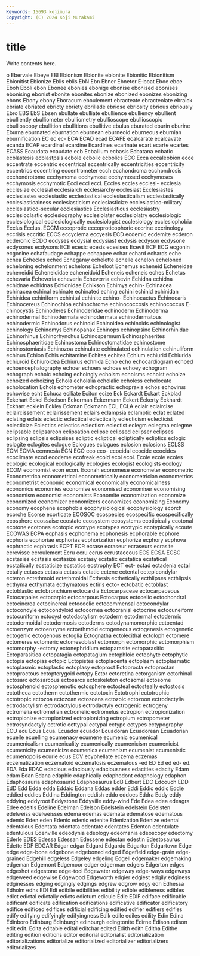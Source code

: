```yaml
---
Keywords: 15693 kojimura
Copyright: (C) 2024 Koji Murakami
---
```


# title

Write contents here.



o Ebervale Ebeye EBI Ebionism
Ebionite ebionite Ebionitic Ebionitism Ebionitist Ebionize Eblis eblis EbN Ebn
Ebner Ebneter E-boat Eboe eboe Eboh Eboli ebon Ebonee ebonies
ebonige ebonise ebonised ebonises ebonising ebonist ebonite ebonites ebonize ebonized
ebonizes ebonizing ebons Ebony ebony Eboracum eboulement ebracteate ebracteolate ebraick
ebriate ebriated ebricty ebriety ebrillade ebriose ebriosity ebrious ebriously Ebro
EBS EbS Ebsen ebullate ebulliate ebullience ebulliency ebullient ebulliently ebulliometer
ebulliometry ebullioscope ebullioscopic ebullioscopy ebullition ebullitions ebullitive ebulus eburated eburin
eburine Eburna eburnated eburnation eburnean eburneoid eburneous eburnian eburnification EC
ec ec- ECA ECAD ecad ECAFE ecalcarate ecalcavate ecanda ECAP
ecardinal ecardine Ecardines ecarinate ecart ecarte ecartes ECASS Ecaudata ecaudate
ecb Ecballium ecbasis Ecbatana ecbatic ecblastesis ecblastpsis ecbole ecbolic ecbolics
ECC Ecca eccaleobion ecce eccentrate eccentric eccentrical eccentrically eccentricities eccentricity
eccentrics eccentring eccentrometer ecch ecchondroma ecchondrosis ecchondrotome ecchymoma ecchymose ecchymosed
ecchymoses ecchymosis ecchymotic Eccl eccl eccl. Eccles eccles ecclesi- ecclesia
ecclesiae ecclesial ecclesiarch ecclesiarchy ecclesiast Ecclesiastes ecclesiastes ecclesiastic ecclesiastical ecclesiasticalism
ecclesiastically ecclesiasticalness ecclesiasticism ecclesiasticize ecclesiastico-military ecclesiastico-secular ecclesiastics Ecclesiasticus ecclesiastry ecclesioclastic
ecclesiography ecclesiolater ecclesiolatry ecclesiologic ecclesiological ecclesiologically ecclesiologist ecclesiology ecclesiophobia Ecclus
Ecclus. ECCM eccoprotic eccoproticophoric eccrine eccrinology eccrisis eccritic ECCS eccyclema
eccyesis ECD ecdemic ecdemite ecderon ecderonic ECDO ecdyses ecdysial ecdysiast
ecdysis ecdyson ecdysone ecdysones ecdysons ECE ecesic ecesis ecesises Ecevit
ECF ECG ecgonin ecgonine echafaudage echappe echappee echar echard echards
eche echea Echecles eched Echegaray echelette echelle echelon echeloned echeloning
echelonment echelons Echeloot Echemus echeneid Echeneidae echeneidid Echeneididae echeneidoid Echeneis
echeneis eches Echetus echevaria Echeveria echeveria Echeverria echevin Echidna echidna
echidnae echidnas Echidnidae Echikson Echimys echin- Echinacea echinacea echinal echinate
echinated eching echini echinid echinidan Echinidea echiniform echinital echinite echino-
Echinocactus Echinocaris Echinocereus Echinochloa echinochrome echinococcosis echinococcus E-chinocystis Echinoderes Echinoderidae
echinoderm Echinoderma echinodermal Echinodermata echinodermata echinodermatous echinodermic Echinodorus echinoid Echinoidea
echinoids echinologist echinology Echinomys Echinopanax Echinops echinopsine Echinorhinidae Echinorhinus Echinorhynchus
Echinospermum Echinosphaerites Echinosphaeritidae Echinostoma Echinostomatidae echinostome echinostomiasis Echinozoa echinulate echinulated
echinulation echinuliform echinus Echion Echis echitamine Echites echites Echium echiurid
Echiurida echiuroid Echiuroidea Echiurus echnida Echo echo echocardiogram echoed echoencephalography
echoer echoers echoes echoey echogram echograph echoic echoing echoingly echoism
echoisms echoist echoize echoized echoizing Echola echolalia echolalic echoless echolocate
echolocation Echols echometer echopractic echopraxia echos echovirus echowise echt Echuca
eciliate Eciton ecize Eck Eckardt Eckart Eckblad Eckehart Eckel Eckelson
Eckerman Eckermann Eckert Eckerty Eckhardt Eckhart ecklein Eckley Eckman Eckmann
ECL ECLA eclair eclaircise eclaircissement eclairissement eclairs eclampsia eclamptic eclat
eclated eclating eclats eclectic eclectical eclectically eclecticism eclecticist eclecticize Eclectics
eclectics eclectism eclectist eclegm eclegma eclegme eclipsable eclipsareon eclipsation eclipse
eclipsed eclipser eclipses eclipsing eclipsis eclipsises ecliptic ecliptical ecliptically ecliptics
eclogic eclogite eclogites eclogue Eclogues eclogues eclosion eclosions ECLSS ECM
ECMA ecmnesia ECN ECO eco eco- ecocidal ecocide ecocides ecoclimate
ecod ecodeme ecofreak ecoid ecol ecol. Ecole ecole ecoles ecologic
ecological ecologically ecologies ecologist ecologists ecology ECOM ecomomist econ econ.
Econah economese econometer econometric Econometrica econometrical econometrically econometrician econometrics econometrist
economic economical economically economicalness economics economies economise economised economiser economising
economism economist economists Economite economization economize economized economizer economizers economizes
economizing Economy economy ecophene ecophobia ecophysiological ecophysiology ecorch ecorche Ecorse
ecorticate ECOSOC ecospecies ecospecific ecospecifically ecosphere ecossaise ecostate ecosystem ecosystems
ecotipically ecotonal ecotone ecotones ecotopic ecotype ecotypes ecotypic ecotypically ecoute
ECOWAS ECPA ecphasis ecphonema ecphonesis ecphorable ecphore ecphoria ecphoriae ecphorias
ecphorization ecphorize ecphory ecphova ecphractic ecphrasis ECPT ECR ecrase ecraseur
ecraseurs ecrasite ecrevisse ecroulement Ecru ecru ecrus ecrustaceous ECS ECSA
ECSC ecstasies ecstasis ecstasize ecstasy ecstatic ecstatica ecstatical ecstatically ecstaticize
ecstatics ecstrophy ECT ect- ectad ectadenia ectal ectally ectases ectasia
ectasis ectatic ectene ectental ectepicondylar ecteron ectethmoid ectethmoidal Ecthesis ecthetically
ecthlipses ecthlipsis ecthyma ecthymata ecthymatous ectiris ecto- ectobatic ectoblast ectoblastic
ectobronchium ectocardia Ectocarpaceae ectocarpaceous Ectocarpales ectocarpic ectocarpous Ectocarpus ectocelic ectochondral
ectocinerea ectocinereal ectocoelic ectocommensal ectocondylar ectocondyle ectocondyloid ectocornea ectocranial ectocrine
ectocuneiform ectocuniform ectocyst ectodactylism ectoderm ectodermal ectodermic ectodermoidal ectodermosis ectoderms
ectodynamomorphic ectoentad ectoenzym ectoenzyme ectoethmoid ectogeneous ectogenesis ectogenetic ectogenic ectogenous
ectoglia Ectognatha ectolecithal ectoloph ectomere ectomeres ectomeric ectomesoblast ectomorph ectomorphic
ectomorphism ectomorphy -ectomy ectonephridium ectoparasite ectoparasitic Ectoparasitica ectopatagia ectopatagium ectophloic
ectophyte ectophytic ectopia ectopias ectopic Ectopistes ectoplacenta ectoplasm ectoplasmatic ectoplasmic
ectoplastic ectoplasy ectoproct Ectoprocta ectoproctan ectoproctous ectopterygoid ectopy Ector ectoretina
ectorganism ectorhinal ectosarc ectosarcous ectosarcs ectoskeleton ectosomal ectosome ectosphenoid ectosphenotic
ectosphere ectosteal ectosteally ectostosis ectotheca ectotherm ectothermic ectotoxin Ectotrophi ectotrophic
ectotropic ectozoa ectozoan ectozoans ectozoic ectozoon ectrodactylia ectrodactylism ectrodactylous ectrodactyly
ectrogenic ectrogeny ectromelia ectromelian ectromelic ectromelus ectropion ectropionization ectropionize ectropionized
ectropionizing ectropium ectropometer ectrosyndactyly ectrotic ecttypal ectypal ectype ectypes ectypography
ECU ecu Ecua Ecua. Ecuador ecuador Ecuadoran Ecuadorean Ecuadorian ecuelle
ecuelling ecumenacy ecumene ecumenic ecumenical ecumenicalism ecumenicality ecumenically ecumenicism ecumenicist
ecumenicity ecumenicize ecumenics ecumenism ecumenist ecumenistic ecumenopolis ecurie ecus ECV
ecyphellate eczema eczemas eczematization eczematoid eczematosis eczematous -ed ED Ed
ed ed- ed. EDA Eda EDAC edacious edaciously edaciousness edacities
edacity Edam edam Edan Edana edaphic edaphically edaphodont edaphology edaphon
Edaphosauria edaphosaurid Edaphosaurus EdB Edbert EDC Edcouch EDD EdD Edd
Edda edda Eddaic Eddana Eddas edder Eddi Eddic eddic Eddie
eddied eddies Eddina Eddington eddish eddo eddoes Eddra Eddy eddy
eddying eddyroot Eddystone Eddyville eddy-wind Ede Edea edea edeagra Edee
edeitis Edeline Edelman Edelson Edelstein edelstein Edelsten edelweiss edelweisses edema
edemas edemata edematose edematous edemic Eden eden Edenic edenic edenite
Edenization Edenize edental edentalous Edentata edentata edentate edentates Edenton edentulate
edentulous Edenville edeodynia edeology edeomania edeoscopy edeotomy Ederle EDES Edessa
Edessan Edessene edestan edestin Edestosaurus Edette EDF EDGAR Edgar edgar
Edgard Edgardo Edgarton Edgartown Edge edge edge-bone edgebone edgeboned edged
Edgefield edge-grain edge-grained Edgehill edgeless Edgeley edgeling Edgell edgemaker edgemaking
edgeman Edgemont Edgemoor edger edgerman edgers Edgerton edges edgeshot edgestone
edge-tool Edgewater edgeway edge-ways edgeways edgeweed edgewise Edgewood Edgeworth edgier
edgiest edgily edginess edginesses edging edgingly edgings edgrew edgrow edgy
edh Edhessa Edholm edhs EDI Edi edibile edibilities edibility edible
edibleness edibles edict edictal edictally edicts edictum edicule Edie EDIF
ediface edificable edificant edificate edification edifications edificative edificator edificatory edifice
edificed edifices edificial edificing edified edifier edifiers edifies edify edifying
edifyingly edifyingness Edik edile ediles edility Edin Edina Edinboro Edinburg
Edinburgh edinburgh edingtonite Edirne Edison edison edit edit. Edita editable
edital editchar edited Edith edith Editha Edithe editing edition editions
editor editorial editorialist editorialization editorializations editorialize editorialized editorializer editorializers editorializes
